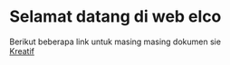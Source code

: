 
# Selamat datang di web elco 
Berikut beberapa link untuk masing masing dokumen sie<br/>
<a href="/kreatif">Kreatif</a>
